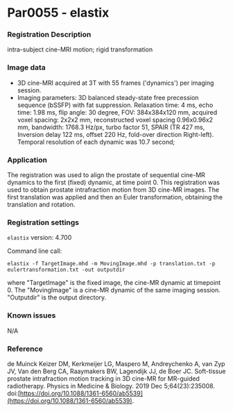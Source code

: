 # Par0055 - elastix

###  Registration Description
intra-subject cine-MRI motion; rigid transformation	

###  Image data

* 3D cine-MRI acquired at 3T with 55 frames ('dynamics') per imaging session.
* Imaging parameters: 3D balanced steady-state free precession sequence (bSSFP) with fat suppression. Relaxation time: 4 ms, echo time: 1.98 ms, flip angle: 30 degree, FOV: 384x384x120 mm, acquired voxel spacing: 2x2x2 mm, reconstructed voxel spacing 0.96x0.96x2 mm, bandwidth: 1768.3 Hz/px, turbo factor 51, SPAIR (TR 427 ms, Inversion delay 122 ms, offset 220 Hz, fold-over direction Right-left). Temporal resolution of each dynamic was 10.7 second;

###  Application

The registration was used to align the prostate of sequential cine-MR dynamics to the first (fixed) dynamic, at time point 0. This registration was used to obtain prostate intrafraction motion from 3D cine-MR images. The first translation was applied and then an Euler transformation, obtaining the translation and rotation.

###  Registration settings

`elastix` version: 4.700

Command line call:


    elastix -f TargetImage.mhd -m MovingImage.mhd -p translation.txt -p eulertransformation.txt -out outputdir


where "TargetImage" is the fixed image, the cine-MR dynamic at timepoint 0. The "MovingImage" is a cine-MR dynamic of the same imaging session. "Outputdir" is the output directory.

###  Known issues

N/A

###  Reference

de Muinck Keizer DM, Kerkmeijer LG, Maspero M, Andreychenko A, van Zyp JV, Van den Berg CA, Raaymakers BW, Lagendijk JJ, de Boer JC. Soft-tissue prostate intrafraction motion tracking in 3D cine-MR for MR-guided radiotherapy. Physics in Medicine & Biology. 2019 Dec 5;64(23):235008. doi:[https://doi.org/10.1088/1361-6560/ab5539](https://doi.org/10.1088/1361-6560/ab5539).

